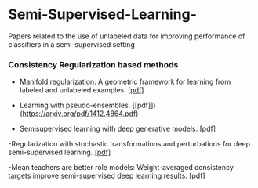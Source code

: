# Semi-Supervised-Learning-
Papers related to the use of unlabeled data for improving performance of classifiers in a semi-supervised setting

### Consistency Regularization based methods
- Manifold regularization: A geometric framework for learning from labeled and unlabeled examples.
[[pdf]](http://people.cs.uchicago.edu/~niyogi/papersps/BNSJMLR.pdf)

- Learning with pseudo-ensembles.
[[pdf]])(https://arxiv.org/pdf/1412.4864.pdf)

- Semisupervised learning with deep generative models.
[[pdf]](https://papers.nips.cc/paper/5352-semi-supervised-learning-with-deep-generative-models.pdf)

-Regularization with stochastic transformations and perturbations for deep semi-supervised learning.
[[pdf]](https://arxiv.org/pdf/1606.04586.pdf)

-Mean teachers are better role models: Weight-averaged consistency targets improve semi-supervised deep learning results.
[[pdf]](https://arxiv.org/pdf/1703.01780.pdf)
